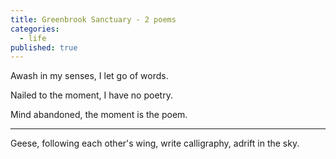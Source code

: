 ```yaml
---
title: Greenbrook Sanctuary - 2 poems
categories:
  - life
published: true
---
```


Awash in my senses,
I let go of words.

Nailed to the moment,
I have no poetry.

Mind abandoned,
the moment is the poem.

____________________

Geese,
following each other's wing,
write calligraphy,
adrift in the sky.
